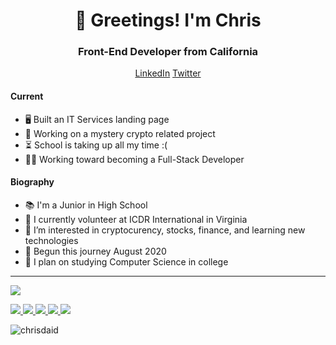 <h1 align="center">👋 Greetings! I'm Chris</h1>
<h3 align="center">Front-End Developer from California</h3>
<div class="socials" align="center">
    <a href="http://linkedin.com/in/chrisdaid">LinkedIn</a>
    <a href="http://twitter.com/sirhchris">Twitter</a>
</div>
<h4>Current</h4>
<ul>
	<li>🖥️ Built an IT Services landing page</li>
	<li>💸 Working on a mystery crypto related project</li>
	<li>⏳ School is taking up all my time :(</li>
	<li>👨‍💻 Working toward becoming a Full-Stack Developer</li>
</ul>

<h4>Biography</h4>
<ul>
	<li>📚 I'm a Junior in High School</li>
	<li>🏢 I currently volunteer at ICDR International in Virginia</li>
	<li>👀 I’m interested in cryptocurency, stocks, finance, and learning new technologies</li>
	<li>🌱 Begun this journey August 2020</li>
	<li>🧠 I plan on studying Computer Science in college</li>
</ul>

<hr>
<img align="center" src="https://readme-q35s9p6nl-chrisdaid.vercel.app/api?username=chrisdaid&show_icons=true&theme=ayu-mirage"> </img>
<p>
    <a href="https://github.com/chrisdaid/full-landing-page"><img src="https://readme-q35s9p6nl-chrisdaid.vercel.app/api/pin/?username=chrisdaid&repo=full-landing-page&theme=ayu-mirage"> </img></a>
    <a href="http://github.com/chrisdaid/rigmanager"><img src="https://readme-q35s9p6nl-chrisdaid.vercel.app/api/pin/?username=chrisdaid&repo=rigmanager&theme=ayu-mirage"> </img></a>
    <a href="http://github.com/chrisdaid/my-portfolio"><img src="https://readme-q35s9p6nl-chrisdaid.vercel.app/api/pin/?username=chrisdaid&repo=my-portfolio&theme=ayu-mirage"> </img></a>
     <a href="http://github.com/chrisdaid/todolist"><img src="https://readme-q35s9p6nl-chrisdaid.vercel.app/api/pin/?username=chrisdaid&repo=todolist&theme=ayu-mirage"> </img></a>
     <a href="http://github.com/chrisdaid/login-screen"><img src="https://readme-q35s9p6nl-chrisdaid.vercel.app/api/pin/?username=chrisdaid&repo=login-screen&theme=ayu-mirage"> </img></a>
</p>
<p align="left">
    <img
      src="https://komarev.com/ghpvc/?username=chrisdaid&label=Profile%20Views&color=1e2430&style=flat"
      alt="chrisdaid"
    />
  </p>

